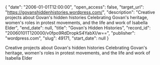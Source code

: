 {
  "date": "2006-01-01T12:00:00", 
  "open_access": false, 
  "target_url": "https://govanshiddenhistories.wordpress.com/", 
  "description": "Creative projects about Govan's hidden histories Celebrating Govan's heritage, women's roles in protest movements, and the life and work of Isabella Elder", 
  "end_date": null, 
  "title": "Govan's Hidden Histories", 
  "record_id": "20060101T120000/v0fpo9RdDropkS4YabXI/w==", 
  "publisher": "wordpress.com", 
  "slug": 49171, 
  "start_date": null
}

Creative projects about Govan's hidden histories Celebrating Govan's heritage, women's roles in protest movements, and the life and work of Isabella Elder